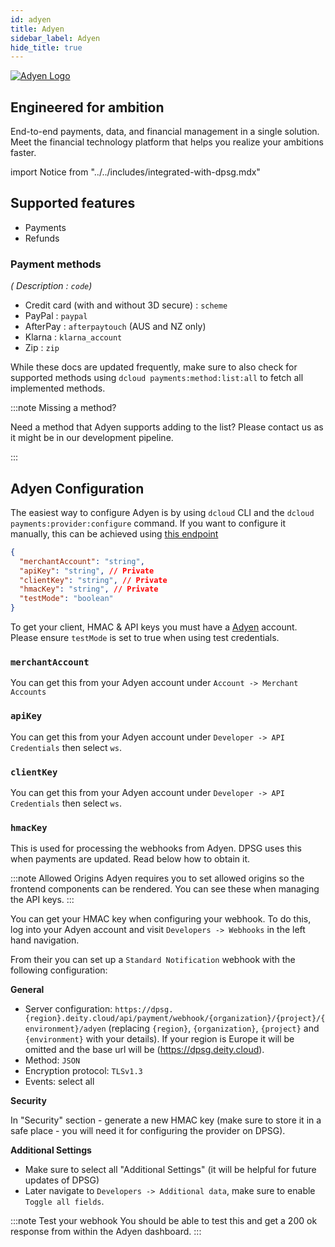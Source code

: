 ```yaml
---
id: adyen
title: Adyen
sidebar_label: Adyen
hide_title: true
---
```


<a href="https://adyen.com/" rel="noreferrer noopener" target="_blank" aria-label="visit the Adyen site" className="invert">
  <img src="/docs/img/docs/platform/adyen-logo.svg" alt="Adyen Logo" className="height80" />
</a>

## Engineered for ambition
End-to-end payments, data, and financial management in a single solution. Meet the financial technology platform that helps you realize your ambitions faster.


import Notice from "../../includes/integrated-with-dpsg.mdx"

<Notice />

## Supported features

- Payments
- Refunds

### Payment methods

*( Description : `code`)*

- Credit card (with and without 3D secure) : `scheme`
- PayPal : `paypal`
- AfterPay : `afterpaytouch` (AUS and NZ only)
- Klarna : `klarna_account`
- Zip : `zip`

While these docs are updated frequently, make sure to also check for supported methods using `dcloud payments:method:list:all` to fetch all implemented methods.

:::note Missing a method?

Need a method that Adyen supports adding to the list? Please contact us as it might be in our development pipeline.

:::

## Adyen Configuration

The easiest way to configure Adyen is by using `dcloud` CLI and the `dcloud payments:provider:configure` command. If you want to configure it manually, this can be achieved using [this endpoint](https://dpsg.deity.cloud/#/Management/EnvironmentPaymentProviderController_adyen_create)

```json
{
  "merchantAccount": "string",
  "apiKey": "string", // Private
  "clientKey": "string", // Private
  "hmacKey": "string", // Private
  "testMode": "boolean"
}
```

To get your client, HMAC &amp; API keys you must have a [Adyen](https://www.adyen.com/) account. Please ensure `testMode` is set to true when using test credentials.

### `merchantAccount`

You can get this from your Adyen account under `Account -> Merchant Accounts`

### `apiKey`

You can get this from your Adyen account under `Developer -> API Credentials` then select `ws`.

### `clientKey`

You can get this from your Adyen account under `Developer -> API Credentials` then select `ws`.

### `hmacKey`

This is used for processing the webhooks from Adyen. DPSG uses this when payments are updated.
Read below how to obtain it.

:::note Allowed Origins
Adyen requires you to set allowed origins so the frontend components can be rendered. You can see these when managing the API keys.
:::

You can get your HMAC key when configuring your webhook. To do this, log into your Adyen account and visit `Developers -> Webhooks` in the left hand navigation.

From their you can set up a `Standard Notification` webhook with the following configuration:

**General**

- Server configuration: `https://dpsg.{region}.deity.cloud/api/payment/webhook/{organization}/{project}/{environment}/adyen` (replacing `{region}`, `{organization}`, `{project}` and `{environment}` with your details). If your region is Europe it will be omitted and the base url will be (https://dpsg.deity.cloud).
- Method: `JSON`
- Encryption protocol: `TLSv1.3`
- Events: select all

**Security**

In "Security" section - generate a new HMAC key (make sure to store it in a safe place - you will need it for configuring the provider on DPSG).

**Additional Settings**

- Make sure to select all "Additional Settings" (it will be helpful for future updates of DPSG)
- Later navigate to `Developers -> Additional data`, make sure to enable `Toggle all fields`.

:::note Test your webhook
You should be able to test this and get a 200 ok response from within the Adyen dashboard.
:::